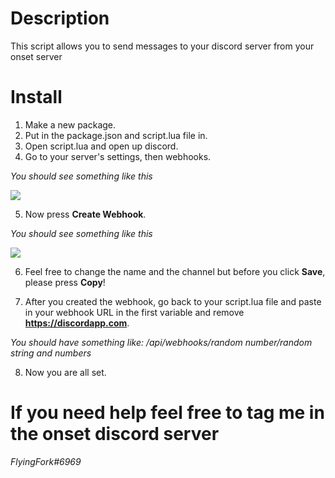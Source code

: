# Description
This script allows you to send messages to your discord server from your onset server


# Install

1. Make a new package.
2. Put in the package.json and script.lua file in.
3. Open script.lua and open up discord.
4. Go to your server's settings, then webhooks.

*You should see something like this*

![](https://i.gyazo.com/d2ed5688fcc20e1dbd50762c90e827a3.png)

5. Now press **Create Webhook**.

*You should see something like this*

![](https://i.gyazo.com/57cd569ac203c274384b586afd8a4727.png)

6. Feel free to change the name and the channel but before you click **Save**, please press **Copy**!

7. After you created the webhook, go back to your script.lua file and paste in your webhook URL in the first variable and remove **https://discordapp.com**.

*You should have something like: /api/webhooks/random number/random string and numbers*

8. Now you are all set.

# If you need help feel free to tag me in the onset discord server 
*FlyingFork#6969*
